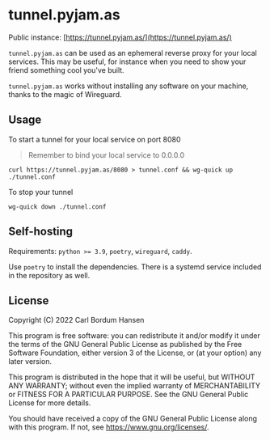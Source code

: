 # tunnel.pyjam.as

Public instance: [https://tunnel.pyjam.as/](https://tunnel.pyjam.as/)

`tunnel.pyjam.as` can be used as an ephemeral reverse proxy for your local
services. This may be useful, for instance when you need to show your friend
something cool you've built.

`tunnel.pyjam.as` works without installing any software on your machine,
thanks to the magic of Wireguard.


## Usage

To start a tunnel for your local service on port 8080
> Remember to bind your local service to 0.0.0.0

```
curl https://tunnel.pyjam.as/8080 > tunnel.conf && wg-quick up ./tunnel.conf
```

To stop your tunnel

```
wg-quick down ./tunnel.conf
```


## Self-hosting

Requirements: `python >= 3.9`, `poetry`, `wireguard`, `caddy`.

Use `poetry` to install the dependencies. There is a systemd service
included in the repository as well.


## License


Copyright (C) 2022 Carl Bordum Hansen

This program is free software: you can redistribute it and/or modify
it under the terms of the GNU General Public License as published by
the Free Software Foundation, either version 3 of the License, or
(at your option) any later version.

This program is distributed in the hope that it will be useful,
but WITHOUT ANY WARRANTY; without even the implied warranty of
MERCHANTABILITY or FITNESS FOR A PARTICULAR PURPOSE.  See the
GNU General Public License for more details.

You should have received a copy of the GNU General Public License
along with this program.  If not, see <https://www.gnu.org/licenses/>.
